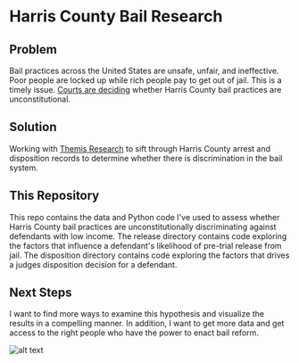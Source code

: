 # Harris County Bail Research

## Problem  
Bail practices across the United States are unsafe, unfair, and ineffective.  Poor people are locked up while rich people pay to get out of jail. This is a timely issue.  [Courts are deciding](http://www.texasmonthly.com/the-daily-post/harris-county-case-end-cash-bail-know/ "Article") whether Harris County bail practices are unconstitutional. 

## Solution  
Working with [Themis Research](http://themisresearch.org/ "Themis Research") to sift through Harris County arrest and disposition records to determine whether there is discrimination in the bail system. 

## This Repository  
This repo contains the data and Python code I've used to assess whether Harris County bail practices are unconstitutionally discriminating against defendants with low income.  The release directory contains code exploring the factors that influence a defendant's likelihood of pre-trial release from jail.  The disposition directory contains code exploring the factors that drives a judges disposition decision for a defendant.

## Next Steps  
I want to find more ways to examine this hypothesis and visualize the results in a compelling manner. In addition, I want to get more data and get access to the right people who have the power to enact bail reform.


![alt text](http://www.pretrial.org/wp-content/uploads/2013/04/Pretrial_Problem.png "Chart")

